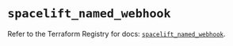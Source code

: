 # `spacelift_named_webhook`

Refer to the Terraform Registry for docs: [`spacelift_named_webhook`](https://registry.terraform.io/providers/spacelift-io/spacelift/1.27.0/docs/resources/named_webhook).
